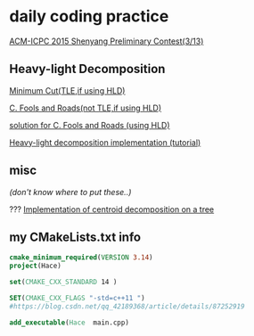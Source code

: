 # daily coding practice


[ACM-ICPC 2015 Shenyang Preliminary Contest(3/13)](https://www.jisuanke.com/contest/3112?view=challenges)


[//]: # (
    todo: + Heavy-light Decomposition
)

## Heavy-light Decomposition

[Minimum Cut(TLE,if using HLD)](https://nanti.jisuanke.com/t/41168) 

[C. Fools and Roads(not TLE,if using HLD)](https://codeforces.com/problemset/problem/191/C)

[solution for C. Fools and Roads (using HLD)](https://www.cnblogs.com/yxwkf/p/5173773.html)

[Heavy-light decomposition implementation (tutorial)](https://codeforces.com/blog/entry/22072)


## misc 

*(don't know where to put these..)*

??? [Implementation of centroid decomposition on a tree](https://codeforces.com/blog/entry/58025)

## my CMakeLists.txt info
```cmake
cmake_minimum_required(VERSION 3.14)
project(Hace)

set(CMAKE_CXX_STANDARD 14 )

SET(CMAKE_CXX_FLAGS "-std=c++11 ") 
#https://blog.csdn.net/qq_42189368/article/details/87252919

add_executable(Hace  main.cpp)

```
